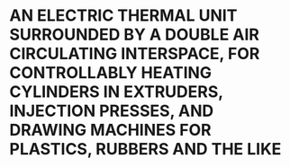 # AN ELECTRIC THERMAL UNIT SURROUNDED BY A DOUBLE AIR CIRCULATING INTERSPACE, FOR CONTROLLABLY HEATING CYLINDERS IN EXTRUDERS, INJECTION PRESSES, AND DRAWING MACHINES FOR PLASTICS, RUBBERS AND THE LIKE